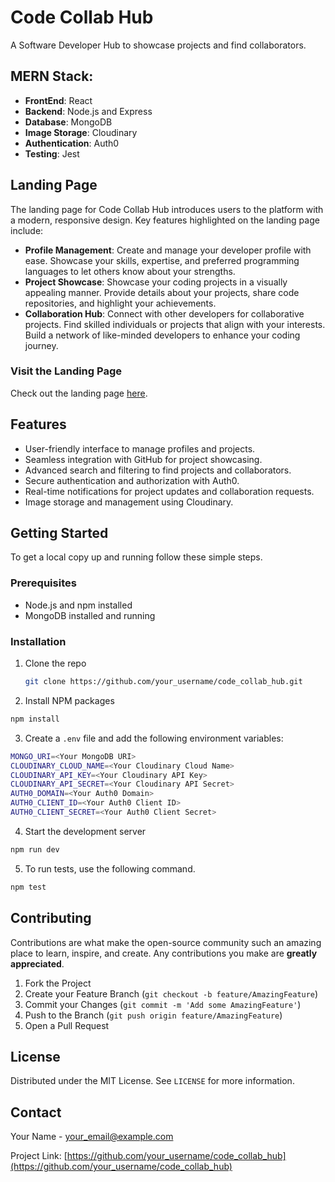 # Code Collab Hub
A Software Developer Hub to showcase projects and find collaborators.

## MERN Stack:
- **FrontEnd**: React
- **Backend**: Node.js and Express
- **Database**: MongoDB
- **Image Storage**: Cloudinary
- **Authentication**: Auth0
- **Testing**: Jest

## Landing Page
The landing page for Code Collab Hub introduces users to the platform with a modern, responsive design. Key features highlighted on the landing page include:

- **Profile Management**: Create and manage your developer profile with ease. Showcase your skills, expertise, and preferred programming languages to let others know about your strengths.
- **Project Showcase**: Showcase your coding projects in a visually appealing manner. Provide details about your projects, share code repositories, and highlight your achievements.
- **Collaboration Hub**: Connect with other developers for collaborative projects. Find skilled individuals or projects that align with your interests. Build a network of like-minded developers to enhance your coding journey.

### Visit the Landing Page
Check out the landing page [here](./path_to_landing_page).

## Features
- User-friendly interface to manage profiles and projects.
- Seamless integration with GitHub for project showcasing.
- Advanced search and filtering to find projects and collaborators.
- Secure authentication and authorization with Auth0.
- Real-time notifications for project updates and collaboration requests.
- Image storage and management using Cloudinary.

## Getting Started
To get a local copy up and running follow these simple steps.

### Prerequisites
- Node.js and npm installed
- MongoDB installed and running

### Installation
1. Clone the repo
   ```sh
   git clone https://github.com/your_username/code_collab_hub.git
   ```
2. Install NPM packages
  ```sh
  npm install
  ```
3. Create a `.env` file and add the following environment variables:
  ```sh
  MONGO_URI=<Your MongoDB URI>
  CLOUDINARY_CLOUD_NAME=<Your Cloudinary Cloud Name>
  CLOUDINARY_API_KEY=<Your Cloudinary API Key>
  CLOUDINARY_API_SECRET=<Your Cloudinary API Secret>
  AUTH0_DOMAIN=<Your Auth0 Domain>
  AUTH0_CLIENT_ID=<Your Auth0 Client ID>
  AUTH0_CLIENT_SECRET=<Your Auth0 Client Secret>
  ```
4. Start the development server
  ```sh
  npm run dev
  ```
5. To run tests, use the following command.
  ```sh
  npm test
  ```

## Contributing

Contributions are what make the open-source community such an amazing place to learn, inspire, and create. Any contributions you make are **greatly appreciated**.

1. Fork the Project
2. Create your Feature Branch (`git checkout -b feature/AmazingFeature`)
3. Commit your Changes (`git commit -m 'Add some AmazingFeature'`)
4. Push to the Branch (`git push origin feature/AmazingFeature`)
5. Open a Pull Request

## License

Distributed under the MIT License. See `LICENSE` for more information.

## Contact

Your Name - [your_email@example.com](mailto:your_email@example.com)

Project Link: [https://github.com/your_username/code_collab_hub](https://github.com/your_username/code_collab_hub)
